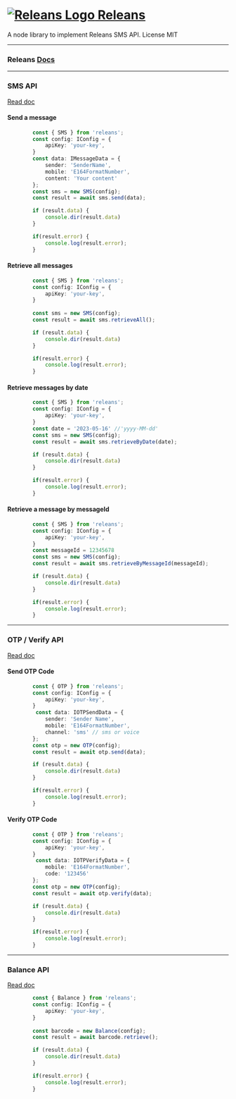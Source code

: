 # [![Releans Logo](https://releans.com/img/logos/logo-57.png) Releans](https://releans.com/)
A node library to implement Releans SMS API.
License MIT

***

### Releans [Docs](https://docs.releans.com/)

***

### SMS API
[Read doc](https://docs.releans.com/sms-api)
#### Send a message
```typescript
        const { SMS } from 'releans';
        const config: IConfig = {
            apiKey: 'your-key',
        }
        const data: IMessageData = {
            sender: 'SenderName',
            mobile: 'E164FormatNumber',
            content: 'Your content'
        };
        const sms = new SMS(config);
        const result = await sms.send(data);

        if (result.data) {
            console.dir(result.data)
        }

        if(result.error) {
            console.log(result.error);
        }
```
#### Retrieve all messages
```typescript
        const { SMS } from 'releans';
        const config: IConfig = {
            apiKey: 'your-key',
        }
 
        const sms = new SMS(config);
        const result = await sms.retrieveAll();

        if (result.data) {
            console.dir(result.data)
        }

        if(result.error) {
            console.log(result.error);
        }
```

#### Retrieve messages by date
```typescript
        const { SMS } from 'releans';
        const config: IConfig = {
            apiKey: 'your-key',
        }
        const date = '2023-05-16' //'yyyy-MM-dd'
        const sms = new SMS(config);
        const result = await sms.retrieveByDate(date);

        if (result.data) {
            console.dir(result.data)
        }

        if(result.error) {
            console.log(result.error);
        }
```

#### Retrieve a message by messageId
```typescript
        const { SMS } from 'releans';
        const config: IConfig = {
            apiKey: 'your-key',
        }
        const messageId = 12345678
        const sms = new SMS(config);
        const result = await sms.retrieveByMessageId(messageId);

        if (result.data) {
            console.dir(result.data)
        }

        if(result.error) {
            console.log(result.error);
        }
```

***

### OTP / Verify API
[Read doc](https://docs.releans.com/verify)
#### Send OTP Code
```typescript
        const { OTP } from 'releans';
        const config: IConfig = {
            apiKey: 'your-key',
        }
         const data: IOTPSendData = {
            sender: 'Sender Name',
            mobile: 'E164FormatNumber',
            channel: 'sms' // sms or voice
        };
        const otp = new OTP(config);
        const result = await otp.send(data);

        if (result.data) {
            console.dir(result.data)
        }

        if(result.error) {
            console.log(result.error);
        }
```
#### Verify OTP Code
```typescript
        const { OTP } from 'releans';
        const config: IConfig = {
            apiKey: 'your-key',
        }
         const data: IOTPVerifyData = {
            mobile: 'E164FormatNumber',
            code: '123456'
        };
        const otp = new OTP(config);
        const result = await otp.verify(data);

        if (result.data) {
            console.dir(result.data)
        }

        if(result.error) {
            console.log(result.error);
        }
```

***

### Balance API
[Read doc](https://docs.releans.com/balance)
```typescript
        const { Balance } from 'releans';
        const config: IConfig = {
            apiKey: 'your-key',
        }
 
        const barcode = new Balance(config);
        const result = await barcode.retrieve();

        if (result.data) {
            console.dir(result.data)
        }

        if(result.error) {
            console.log(result.error);
        }
```